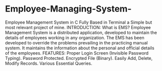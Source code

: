 # Employee-Managing-System-
Employee Management System in C Fully Based in Terminal a Simple but most relevant project of mine.
INTRODUCTION: What is EMS?
Employee Management System is a distributed application, developed to maintain the details of employees working in any organization.
The EMS has been developed to override the problems prevailing in the practicing manual system.
It maintains the information about the personal and official details of the employees.
FEATURES:
Proper Login Screen (Invisible Password Typing).
Password Protected.
Encrypted File (Binary).
Easily Add, Delete, Modify Records.
Various Essential Queries.
